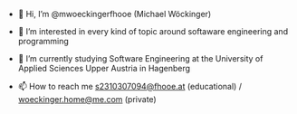 - 👋 Hi, I’m @mwoeckingerfhooe (Michael Wöckinger)
- 👀 I’m interested in every kind of topic around softaware engineering and programming 
- 🌱 I’m currently studying Software Engineering at the University of Applied Sciences Upper Austria in Hagenberg

- 📫 How to reach me s2310307094@fhooe.at (educational) / woeckinger.home@me.com (private)

<!---
mwoeckingerfhooe/mwoeckingerfhooe is a ✨ special ✨ repository because its `README.md` (this file) appears on your GitHub profile.
You can click the Preview link to take a look at your changes.
--->
